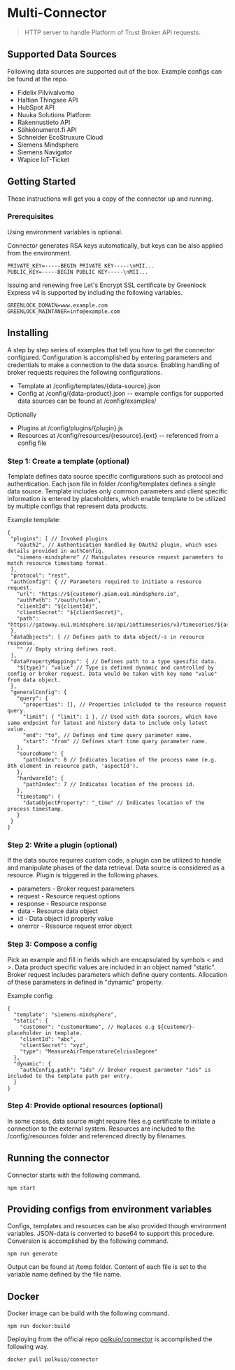 # Multi-Connector

> HTTP server to handle Platform of Trust Broker API requests.

## Supported Data Sources

Following data sources are supported out of the box. Example configs can be found at the repo.
 
- Fidelix Pilvivalvomo
- Haltian Thingsee API
- HubSpot API
- Nuuka Solutions Platform
- Rakennustieto API
- Sähkönumerot.fi API
- Schneider EcoStruxure Cloud
- Siemens Mindsphere
- Siemens Navigator
- Wapice IoT-Ticket

## Getting Started

These instructions will get you a copy of the connector up and running.

### Prerequisites

Using environment variables is optional.

Connector generates RSA keys automatically, but keys can be also applied from the environment.
```
PRIVATE_KEY=-----BEGIN PRIVATE KEY-----\nMII...
PUBLIC_KEY=-----BEGIN PUBLIC KEY-----\nMII...
```

Issuing and renewing free Let's Encrypt SSL certificate by Greenlock Express v4 is supported by including the following variables.
```
GREENLOCK_DOMAIN=www.example.com
GREENLOCK_MAINTANER=info@example.com
```

## Installing

A step by step series of examples that tell you how to get the connector configured. Configuration is accomplished by entering parameters and credentials to make a connection to the data source. Enabling handling of broker requests requires the following configurations.

- Template at /config/templates/{data-source}.json
- Config at /config/{data-product}.json
-- example configs for supported data sources can be found at /config/examples/

Optionally

- Plugins at /config/plugins/{plugin}.js
- Resources at /config/resources/{resource}.{ext} -- referenced from a config file

### Step 1: Create a template (optional)

Template defines data source specific configurations such as protocol and authentication. Each json file in folder /config/templates defines a single data source. Template includes only common parameters and client specific information is entered by placeholders, which enable template to be utilized by multiple configs that represent data products.

Example template:
 ```
{
  "plugins": [ // Invoked plugins
    "oauth2", // Authentication handled by OAuth2 plugin, which uses details provided in authConfig.
    "siemens-mindsphere" // Manipulates resource request parameters to match resource timestamp format.
  ],
  "protocol": "rest",
  "authConfig": { // Parameters required to initiate a resource request.
    "url": "https://${customer}.piam.eu1.mindsphere.io",
    "authPath": "/oauth/token",
    "clientId": "${clientId}",
    "clientSecret": "${clientSecret}",
    "path": "https://gateway.eu1.mindsphere.io/api/iottimeseries/v3/timeseries/${assetId}/${aspectId}"
  },
  "dataObjects": [ // Defines path to data object/-s in resource response.
    "" // Empty string defines root.
  ],
  "dataPropertyMappings": { // Defines path to a type spesific data.
    "${type}": "value" // Type is defined dynamic and controlled by config or broker request. Data would be taken with key name "value" from data object.
  },
  "generalConfig": {
    "query": {
      "properties": [], // Properties inlcluded to the resource request query.
      "limit": { "limit": 1 }, // Used with data sources, which have same endpoint for latest and history data to include only latest value.
      "end": "to", // Defines end time query parameter name.
      "start": "from" // Defines start time query parameter name.
    },
    "sourceName": {
      "pathIndex": 8 // Indicates location of the process name (e.g. 8th element in resource path, 'aspectId').
    },
    "hardwareId": {
      "pathIndex": 7 // Indicates location of the process id.
    },
    "timestamp": {
      "dataObjectProperty": "_time" // Indicates location of the process timestamp.
    }
  }
}
 ```

### Step 2: Write a plugin (optional)

If the data source requires custom code, a plugin can be utilized to handle and manipulate phases of the data retrieval. Data source is considered as a resource. Plugin is triggered in the following phases.

- parameters - Broker request parameters
- request - Resource request options
- response - Resource response
- data - Resource data object
- id - Data object id property value
- onerror - Resource request error object

### Step 3: Compose a config

Pick an example and fill in fields which are encapsulated by symbols < and >. Data product specific values are included in an object named "static". Broker request includes parameters which define query contents. Allocation of these parameters in defined in "dynamic" property.

Example config:
```
{
  "template": "siemens-mindsphere",
  "static": {
    "customer": "customerName", // Replaces e.g ${customer}-placeholder in template.
    "clientId": "abc",
    "clientSecret": "xyz",
    "type": "MeasureAirTemperatureCelciusDegree"
  },
  "dynamic": {
    "authConfig.path": "ids" // Broker request parameter "ids" is included to the template path per entry.
  }
}
```

### Step 4: Provide optional resources (optional)

In some cases, data source might require files e.g certificate to initiate a connection to the external system. Resources are included to the /config/resources folder and referenced directly by filenames.

## Running the connector

Connector starts with the following command.

```
npm start
```

## Providing configs from environment variables

Configs, templates and resources can be also provided though environment variables. JSON-data is converted to base64 to support this procedure. Conversion is accomplished by the following command.

```
npm run generate
```

Output can be found at /temp folder. Content of each file is set to the variable name defined by the file name.

## Docker

Docker image can be build with the following command.

```
npm run docker:build
```

Deploying from the official repo [polkuio/connector](https://hub.docker.com/r/polkuio/connector) is accomplished the following way.
```
docker pull polkuio/connector
```
